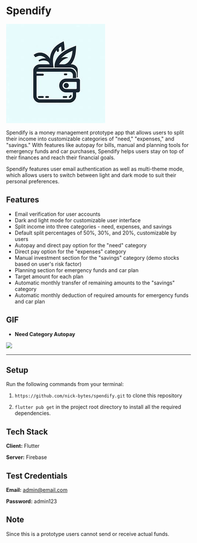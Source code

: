 
# Spendify
![Logo](https://github.com/nick-bytes/spendify/blob/main/assets/app_icon.jpg)


Spendify is a money management prototype app that allows users to split their income into customizable categories of "need," "expenses," and "savings." With features like autopay for bills, manual and planning tools for emergency funds and car purchases, Spendify helps users stay on top of their finances and reach their financial goals.


Spendify features user email authentication as well as multi-theme mode, which allows users to switch between light and dark mode to suit their personal preferences.


## Features

- Email verification for user accounts
- Dark and light mode for customizable user interface
- Split income into three categories - need, expenses, and savings
- Default split percentages of 50%, 30%, and 20%, customizable by users
- Autopay and direct pay option for the "need" category
- Direct pay option for the "expenses" category
- Manual investment section for the "savings" category (demo stocks based on user's risk factor)
- Planning section for emergency funds and car plan
- Target amount for each plan
- Automatic monthly transfer of remaining amounts to the "savings" category
- Automatic monthly deduction of required amounts for emergency funds and car plan



## GIF

- **Need Category Autopay**

![](https://github.com/tejasbadone/budgeto/blob/main/assets/images/screenshots/gif/need%20autopay.gif?raw=true)

___________________________________________________________________


## Setup

Run the following commands from your terminal:

1) `https://github.com/nick-bytes/spendify.git` to clone this repository 

2) `flutter pub get` in the project root directory to install all the required dependencies.
    


## Tech Stack

**Client:** Flutter

**Server:** Firebase


## Test Credentials
**Email:** admin@email.com

**Password:** admin123


## Note
Since this is a prototype users cannot send or receive actual funds.

